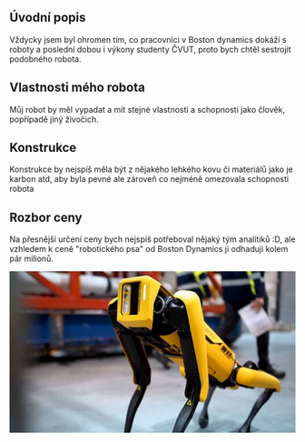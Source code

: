 ## Úvodní popis
Vždycky jsem byl ohromen tím, co pracovníci v Boston dynamics dokáží s roboty a poslední dobou i výkony studenty ČVUT, proto bych chtěl sestrojit podobného robota.
## Vlastnosti mého robota
Můj robot by měl vypadat a mít stejné vlastnosti a schopnosti jako člověk, popřípadě jiný živočich.
## Konstrukce
Konstrukce by nejspíš měla být z nějakého lehkého kovu či materiálů jako je karbon atd, aby byla pevné ale zároveň co nejméně omezovala schopnosti robota
## Rozbor ceny
Na přesnější určení ceny bych nejspíš potřeboval nějaký tým analitiků :D, ale vzhledem k ceně "robotického psa" od Boston Dynamics ji odhaduji kolem pár milionů.

![](obrazekBD.jpg)

